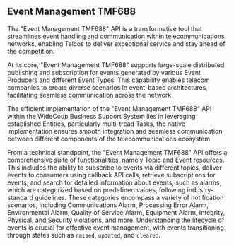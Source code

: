 ## Event Management TMF688
The "Event Management TMF688" API is a transformative tool that streamlines event handling and communication within telecommunications networks, enabling Telcos to deliver exceptional service and stay ahead of the competition.
 
At its core, "Event Management TMF688" supports large-scale distributed publishing and subscription for events generated by various Event Producers and different Event Types. This capability enables telecom companies to create diverse scenarios in event-based architectures, facilitating seamless communication across the network.
 
The efficient implementation of the "Event Management TMF688" API within the WideCoup Business Support System lies in leveraging established Entities, particularly multi-tread Tasks, the native implementation ensures smooth integration and seamless communication between different components of the telecommunications ecosystem.
 
From a technical standpoint, the "Event Management TMF688" API offers a comprehensive suite of functionalities, namely Topic and Event resources. This includes the ability to subscribe to events via different topics, deliver events to consumers using callback API calls, retrieve subscriptions for events, and search for detailed information about events, such as alarms, which are categorized based on predefined values, following industry-standard guidelines. These categories encompass a variety of notification scenarios, including Communications Alarm, Processing Error Alarm, Environmental Alarm, Quality of Service Alarm, Equipment Alarm, Integrity, Physical, and Security violations, and more. Understanding the lifecycle of events is crucial for effective event management, with events transitioning through states such as `raised`, `updated`, and `cleared`.